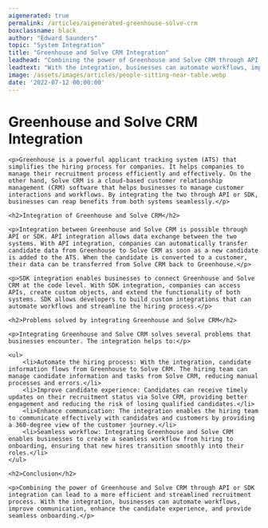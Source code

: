 ```yaml
---
aigenerated: true
permalink: /articles/aigenerated-greenhouse-solve-crm
boxclassname: black
author: "Edward Saunders"
topic: "System Integration"
title: "Greenhouse and Solve CRM Integration"
leadhead: "Combining the power of Greenhouse and Solve CRM through API or SDK integration can lead to a more efficient and streamlined recruitment process"
leadtext: "With the integration, businesses can automate workflows, improve communication, enhance the candidate experience, and provide seamless onboarding."
image: /assets/images/articles/people-sitting-near-table.webp
date: '2022-07-12 00:00:00'
---
```

<div class="arttext">	<h1>Greenhouse and Solve CRM Integration</h1>
	
	<p>Greenhouse is a powerful applicant tracking system (ATS) that simplifies the hiring process for companies. It helps companies to manage their recruitment process efficiently and effectively. On the other hand, Solve CRM is a cloud-based customer relationship management (CRM) software that helps businesses to manage customer interactions and workflows. By integrating the two through API or SDK, businesses can reap benefits from both systems seamlessly.</p>
	
	<h2>Integration of Greenhouse and Solve CRM</h2>
	
	<p>Integration between Greenhouse and Solve CRM is possible through API or SDK. API integration allows data exchange between the two systems. With API integration, companies can automatically transfer candidate data from Greenhouse to Solve CRM as soon as a new candidate is added to the ATS. When the candidate is converted to a customer, their data can be transferred from Solve CRM back to Greenhouse.</p>
	
	<p>SDK integration enables businesses to connect Greenhouse and Solve CRM at the code level. With SDK integration, companies can access APIs, create custom objects, and extend the functionality of both systems. SDK allows developers to build custom integrations that can automate workflows and streamline the hiring process.</p>
	
	<h2>Problems solved by integrating Greenhouse and Solve CRM</h2>
	
	<p>Integrating Greenhouse and Solve CRM solves several problems that businesses encounter. The integration helps to:</p>
	
	<ul>
		<li>Automate the hiring process: With the integration, candidate information flows from Greenhouse to Solve CRM. The hiring team can manage candidate information and tasks from Solve CRM, reducing manual processes and errors.</li>
		<li>Improve candidate experience: Candidates can receive timely updates on their recruitment status via Solve CRM, providing better engagement and reducing the risk of losing qualified candidates.</li>
		<li>Enhance communication: The integration enables the hiring team to communicate effectively with candidates and customers by providing a 360-degree view of the customer journey.</li>
		<li>Seamless workflow: Integrating Greenhouse and Solve CRM enables businesses to create a seamless workflow from hiring to onboarding, ensuring that new hires transition smoothly into their roles.</li>
	</ul>
	
	<h2>Conclusion</h2>
	
	<p>Combining the power of Greenhouse and Solve CRM through API or SDK integration can lead to a more efficient and streamlined recruitment process. With the integration, businesses can automate workflows, improve communication, enhance the candidate experience, and provide seamless onboarding.</p>
	
</div>